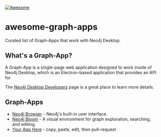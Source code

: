 [![Awesome](https://awesome.re/badge.svg)](https://awesome.re)

# awesome-graph-apps
Curated list of Graph-Apps that work with Neo4j Desktop.


## What's a Graph-App?

A Graph-App is a single-page web application designed to work inside of Neo4j Desktop, which is an Electron-based application that provides an API for

The [Neo4j Desktop Developers](https://neo4j-apps.github.io) page is a great place to learn more details.

## Graph-Apps

- [Neo4j Browser](https://neo4j.com/developer/guide-neo4j-browser/) - Neo4j's built-in user interface.
- [Neo4j Bloom](https://neo4j.com/bloom/) - A visual environment for graph exploration, searching, and editing.
- [Your App Here]() - copy, paste, edit, then pull-request

